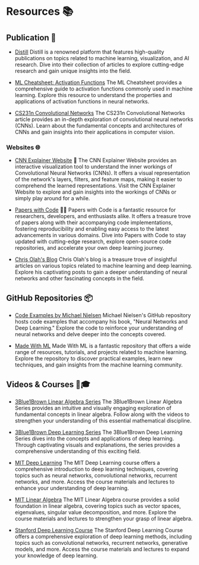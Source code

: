 # Resources 📚

## Publication 📰
- [Distill](https://distill.pub/)
Distill is a renowned platform that features high-quality publications on topics related to machine learning, visualization, and AI research. Dive into their collection of articles to explore cutting-edge research and gain unique insights into the field.

- [ML Cheatsheet: Activation Functions](https://ml-cheatsheet.readthedocs.io/en/latest/activation_functions.html)
The ML Cheatsheet provides a comprehensive guide to activation functions commonly used in machine learning. Explore this resource to understand the properties and applications of activation functions in neural networks.

- [CS231n Convolutional Networks](https://cs231n.github.io/convolutional-networks/)
The CS231n Convolutional Networks article provides an in-depth exploration of convolutional neural networks (CNNs). Learn about the fundamental concepts and architectures of CNNs and gain insights into their applications in computer vision.
### Websites 🌐

- [CNN Explainer Website](https://poloclub.github.io/cnn-explainer/#article-convolution) 🧠
  The CNN Explainer Website provides an interactive visualization tool to understand the inner workings of Convolutional Neural Networks (CNNs). It offers a visual representation of the network's layers, filters, and feature maps, making it easier to comprehend the learned representations. Visit the CNN Explainer Website to explore and gain insights into the workings of CNNs or simply play around for a while.

- [Papers with Code](https://paperswithcode.com/) 📄🔬
  Papers with Code is a fantastic resource for researchers, developers, and enthusiasts alike. It offers a treasure trove of papers along with their accompanying code implementations, fostering reproducibility and enabling easy access to the latest advancements in various domains. Dive into Papers with Code to stay updated with cutting-edge research, explore open-source code repositories, and accelerate your own deep learning journey.

- [Chris Olah's Blog](http://colah.github.io/)
  Chris Olah's blog is a treasure trove of insightful articles on various topics related to machine learning and deep learning. Explore his captivating posts to gain a deeper understanding of neural networks and other fascinating concepts in the field.

## GitHub Repositories 📦

- [Code Examples by Michael Nielsen](https://github.com/mnielsen/neural-networks-and-deep-learning)
  Michael Nielsen's GitHub repository hosts code examples that accompany his book, "Neural Networks and Deep Learning." Explore the code to reinforce your understanding of neural networks and delve deeper into the concepts covered.

- [Made With ML](https://github.com/GokuMohandas/Made-With-ML)
  Made With ML is a fantastic repository that offers a wide range of resources, tutorials, and projects related to machine learning. Explore the repository to discover practical examples, learn new techniques, and gain insights from the machine learning community.

## Videos & Courses 🎥🎓

- [3Blue1Brown Linear Algebra Series](https://www.youtube.com/playlist?list=PLZHQObOWTQDPD3MizzM2xVFitgF8hE_ab)
  The 3Blue1Brown Linear Algebra Series provides an intuitive and visually engaging exploration of fundamental concepts in linear algebra. Follow along with the videos to strengthen your understanding of this essential mathematical discipline.

- [3Blue1Brown Deep Learning Series](https://www.youtube.com/playlist?list=PLZHQObOWTQDNU6R1_67000Dx_ZCJB-3pi)
  The 3Blue1Brown Deep Learning Series dives into the concepts and applications of deep learning. Through captivating visuals and explanations, the series provides a comprehensive understanding of this exciting field.

- [MIT Deep Learning](https://deeplearning.mit.edu/)
  The MIT Deep Learning course offers a comprehensive introduction to deep learning techniques, covering topics such as neural networks, convolutional networks, recurrent networks, and more. Access the course materials and lectures to enhance your understanding of deep learning.

- [MIT Linear Algebra](https://ocw.mit.edu/courses/mathematics/18-06-linear-algebra-spring-2010/)
  The MIT Linear Algebra course provides a solid foundation in linear algebra, covering topics such as vector spaces, eigenvalues, singular value decomposition, and more. Explore the course materials and lectures to strengthen your grasp of linear algebra.

- [Stanford Deep Learning Course](http://cs231n.stanford.edu/)
  The Stanford Deep Learning Course offers a comprehensive exploration of deep learning methods, including topics such as convolutional networks, recurrent networks, generative models, and more. Access the course materials and lectures to expand your knowledge of deep learning.
